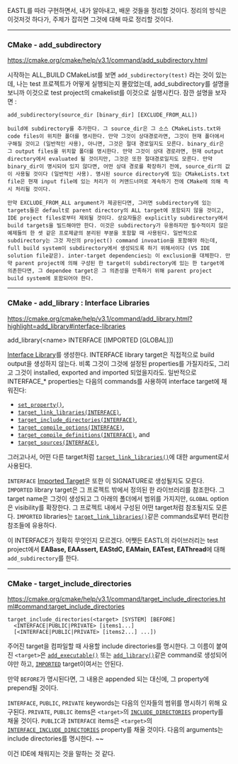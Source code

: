 EASTL를 따라 구현하면서, 내가 알아내고, 배운 것들을 정리할 것이다. 정리의 방식은 이것저것 하다가, 주제가 잡히면 그것에 대해 따로 정리할 것이다.

---

### CMake - add_subdirectory

https://cmake.org/cmake/help/v3.1/command/add_subdirectory.html

시작하는 ALL_BUILD CMakeList를 보면 `add_subdirectory(test)` 라는 것이 있는데, 나는 test 프로젝트가 어떻게 실행되는지 몰랐었는데, add_subdirectory를 설명을 보니까 이것으로 test project의 cmakelist를 이것으로 실행시킨다. 잠깐 설명을 보자면 :

```
add_subdirectory(source_dir [binary_dir] [EXCLUDE_FROM_ALL])

build에 subdirectory를 추가한다. 그 source_dir은 그 소스 CMakeLists.txt와 code files이 위치한 폴더를 명시한다. 만약 그것이 상대경로라면, 그것이 현재 폴더에서 구해질 것이고 (일반적인 사용), 아니면, 그것은 절대 경로일지도 모른다. binary_dir은 그 output files을 위치할 폴더를 명시한다. 만약 그것이 상대 경로라면, 현재 output directory에서 evaluated 될 것이지만, 그것은 또한 절대경로일지도 모른다. 만약 binary_dir이 명시되어 있지 않다면, 어떤 상대 경로를 확장하기 전에, source_dir의 값이 사용될 것이다 (일반적인 사용). 명시된 source directory에 있는 CMakeLists.txt file은 현재 input file에 있는 처리가 이 커맨드너머로 계속하기 전에 CMake에 의해 즉시 처리될 것이다.

만약 EXCLUDE_FROM_ALL argument가 제공된다면, 그러면 subdirectory에 있는 targets들은 default로 parent directory의 ALL target에 포함되지 않을 것이고, IDE project files로부터 제외될 것이다. 상요자들은 explicitly subdirectory에서 build targets을 빌드해야만 한다. 이것은 subdirectory가 유용하지만 필수적이지 않은 예제들의 한 셋 같은 프로제긑의 분리된 부분을 포함할 때 사용된다. 일반적으로 subdirectory는 그것 자신의 project() command invoation을 포함해야 하는데, full build system이 subdirectory에서 생성되도록 하기 위해서이다 (VS IDE solution file같은). inter-target dependencies는 이 exclusion을 대체한다. 만약 parent project에 의해 구성된 한 target이 subdirectory에 있는 한 target에 의존한다면, 그 dependee target은 그 의존성을 만족하기 위해 parent project build system에 포함되어야 한다.
```

---

### CMake - add_library : Interface Libraries

https://cmake.org/cmake/help/v3.1/command/add_library.html?highlight=add_library#interface-libraries

add_library(\<name> INTERFACE [IMPORTED [GLOBAL]])

[Interface Library](https://cmake.org/cmake/help/v3.1/manual/cmake-buildsystem.7.html#interface-libraries)를 생성한다. INTERFACE library target은 직접적으로 build output을 생성하지 않는다. 비록 그것이 그것에 설정된 properties를 가질지라도, 그리고 그것이 installed, exported and imported 되었을지라도. 일반적으로 INTERFACE_* properties는 다음의 commands를 사용하여 interface target에 채워진다:

- [`set_property()`](https://cmake.org/cmake/help/v3.1/command/set_property.html#command:set_property),
- [`target_link_libraries(INTERFACE)`](https://cmake.org/cmake/help/v3.1/command/target_link_libraries.html#command:target_link_libraries),
- [`target_include_directories(INTERFACE)`](https://cmake.org/cmake/help/v3.1/command/target_include_directories.html#command:target_include_directories),
- [`target_compile_options(INTERFACE)`](https://cmake.org/cmake/help/v3.1/command/target_compile_options.html#command:target_compile_options),
- [`target_compile_definitions(INTERFACE)`](https://cmake.org/cmake/help/v3.1/command/target_compile_definitions.html#command:target_compile_definitions), and
- [`target_sources(INTERFACE)`](https://cmake.org/cmake/help/v3.1/command/target_sources.html#command:target_sources),

그러고나서, 어떤 다른 target처럼 [`target_link_libraries()`](https://cmake.org/cmake/help/v3.1/command/target_link_libraries.html#command:target_link_libraries)에 대한 argument로서 사용된다.

`INTERFACE` [Imported Target](https://cmake.org/cmake/help/v3.1/manual/cmake-buildsystem.7.html#imported-targets)은 또한 이 SIGNATURE로 생성될지도 모른다. `IMPORTED` library target은 그 프로젝트 밖에서 정의된 한 라이브러리를 참조한다. 그 target name은 그것이 생성되고 그 아래의 폴더에서 범위를 가지지만, `GLOBAL` option은 visibility를 확장한다. 그 프로젝트 내에서 구성된 어떤 target처럼 참조될지도 모른다. `IMPORTED` libraries는  [`target_link_libraries()`](https://cmake.org/cmake/help/v3.1/command/target_link_libraries.html#command:target_link_libraries)같은 commands로부터 편리한 참조들에 유용하다.

이 INTERFACE가 정확히 무엇인지 모르겠다.  어쨋든 EASTL의 라이브러리는 test project에서 **EABase, EAAssert, EAStdC, EAMain, EATest, EAThread**에 대해 `add_subdirectory`를 한다.

---

### CMake - target_include_directories

https://cmake.org/cmake/help/v3.1/command/target_include_directories.html#command:target_include_directories

```
target_include_directories(<target> [SYSTEM] [BEFORE]
  <INTERFACE|PUBLIC|PRIVATE> [items1...]
  [<INTERFACE|PUBLIC|PRIVATE> [items2...] ...])
```

주어진 target을 컴파일할 때 사용할 include directories를 명시한다. 그 이름이 붙여진 `<target>`은 [`add_executable()`](https://cmake.org/cmake/help/v3.1/command/add_executable.html#command:add_executable) 또는 [`add_library()`](https://cmake.org/cmake/help/v3.1/command/add_library.html#command:add_library)같은 command로 생성되어야만 하고, [`IMPORTED`](https://cmake.org/cmake/help/v3.1/prop_tgt/IMPORTED.html#prop_tgt:IMPORTED) target이여서는 안된다.

만약 `BEFORE`가 명시된다면, 그 내용은 appended 되는 대신에, 그 property에 prepend될 것이다.

`INTERFACE`, `PUBLIC`, `PRIVATE` keywords는 다음의 인자들의 범위를 명시하기 위해 요구된다. `PRIVATE`, `PUBLIC` items은 `<target>`의 [`INCLUDE_DIRECTORIES`](https://cmake.org/cmake/help/v3.1/prop_tgt/INCLUDE_DIRECTORIES.html#prop_tgt:INCLUDE_DIRECTORIES) property를 채울 것이다. `PUBLIC`과 `INTERFACE` items은 `<target>`의 [`INTERFACE_INCLUDE_DIRECTORIES`](https://cmake.org/cmake/help/v3.1/prop_tgt/INTERFACE_INCLUDE_DIRECTORIES.html#prop_tgt:INTERFACE_INCLUDE_DIRECTORIES) property를 채울 것이다. 다음의 arguments는 include directories를 명시한다. ~~

이건 IDE에 채워지는 것을 말하는 것 같다.






















